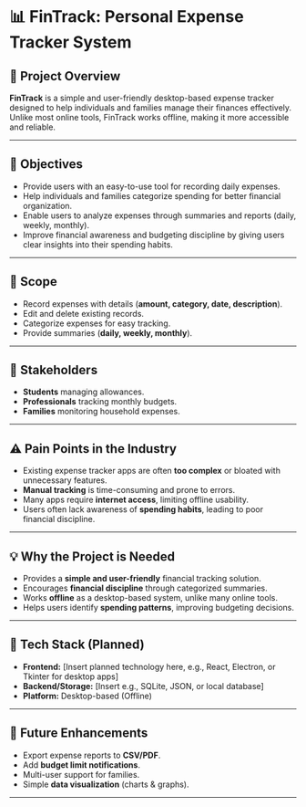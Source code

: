 # 📊 FinTrack: Personal Expense Tracker System

## 📌 Project Overview
**FinTrack** is a simple and user-friendly desktop-based expense tracker designed to help individuals and families manage their finances effectively. Unlike most online tools, FinTrack works offline, making it more accessible and reliable.

---

## 🎯 Objectives
- Provide users with an easy-to-use tool for recording daily expenses.  
- Help individuals and families categorize spending for better financial organization.  
- Enable users to analyze expenses through summaries and reports (daily, weekly, monthly).  
- Improve financial awareness and budgeting discipline by giving users clear insights into their spending habits.  

---

## 📂 Scope
- Record expenses with details (**amount, category, date, description**).  
- Edit and delete existing records.  
- Categorize expenses for easy tracking.  
- Provide summaries (**daily, weekly, monthly**).  

---

## 👥 Stakeholders
- **Students** managing allowances.  
- **Professionals** tracking monthly budgets.  
- **Families** monitoring household expenses.  

---

## ⚠️ Pain Points in the Industry
- Existing expense tracker apps are often **too complex** or bloated with unnecessary features.  
- **Manual tracking** is time-consuming and prone to errors.  
- Many apps require **internet access**, limiting offline usability.  
- Users often lack awareness of **spending habits**, leading to poor financial discipline.  

---

## 💡 Why the Project is Needed
- Provides a **simple and user-friendly** financial tracking solution.  
- Encourages **financial discipline** through categorized summaries.  
- Works **offline** as a desktop-based system, unlike many online tools.  
- Helps users identify **spending patterns**, improving budgeting decisions.  

---

## 🚀 Tech Stack (Planned)
- **Frontend:** [Insert planned technology here, e.g., React, Electron, or Tkinter for desktop apps]  
- **Backend/Storage:** [Insert e.g., SQLite, JSON, or local database]  
- **Platform:** Desktop-based (Offline)  

---

## 📅 Future Enhancements
- Export expense reports to **CSV/PDF**.  
- Add **budget limit notifications**.  
- Multi-user support for families.  
- Simple **data visualization** (charts & graphs).  

---




